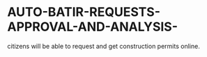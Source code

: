 # AUTO-BATIR-REQUESTS-APPROVAL-AND-ANALYSIS-
citizens will be able to request and get construction permits online.  
